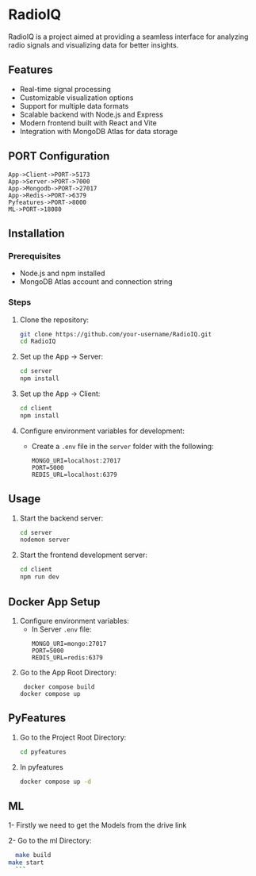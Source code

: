 # RadioIQ 

RadioIQ is a project aimed at providing a seamless interface for analyzing radio signals and visualizing data for better insights.

## Features

- Real-time signal processing
- Customizable visualization options
- Support for multiple data formats
- Scalable backend with Node.js and Express
- Modern frontend built with React and Vite
- Integration with MongoDB Atlas for data storage

## PORT Configuration
```
App->Client->PORT->5173
App->Server->PORT->7000
App->Mongodb->PORT->27017
App->Redis->PORT->6379
Pyfeatures->PORT->8000
ML->PORT->18080
```

## Installation

### Prerequisites

- Node.js and npm installed
- MongoDB Atlas account and connection string

### Steps

1. Clone the repository:
    ```bash
    git clone https://github.com/your-username/RadioIQ.git
    cd RadioIQ
    ```

2. Set up the App -> Server:
    ```bash
    cd server
    npm install
    ```

3. Set up the App -> Client:
    ```bash
    cd client
    npm install
    ```

4. Configure environment variables for development:
    - Create a `.env` file in the `server` folder with the following:
      ```
      MONGO_URI=localhost:27017
      PORT=5000
      REDIS_URL=localhost:6379
      ```

## Usage

1. Start the backend server:
    ```bash
    cd server
    nodemon server
    ```

2. Start the frontend development server:
    ```bash
    cd client
    npm run dev
    ```

## Docker App Setup

1. Configure environment variables:
    - In Server `.env` file:
      ```
      MONGO_URI=mongo:27017
      PORT=5000
      REDIS_URL=redis:6379
      ```
2. Go to the App Root Directory:
     ```
      docker compose build
     docker compose up
      ```

## PyFeatures

1. Go to the Project Root Directory:
     ```bash
    cd pyfeatures
    ```
     
2. In pyfeatures 
      ```bash
    docker compose up -d
    ```
      
## ML

1- Firstly we need to get the Models from the drive link

2- Go to the ml Directory:
  ```bash
    make build
make start
    ```
